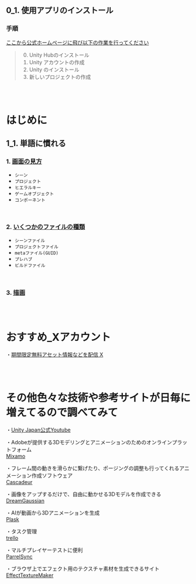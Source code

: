 ## 0_1. 使用アプリのインストール  

### 手順
   <a href="https://unity.com/ja/download" target="_blank">ここから公式ホームページに飛び以下の作業を行ってください</a>  

   >0. Unity Hubのインストール
   >1. Unity アカウントの作成
   >2. Unity のインストール
   >3. 新しいプロジェクトの作成

<br>

<br>

# はじめに

## 1_1. 単語に慣れる

### 1. [画面の見方](0_1.md)

   - `シーン`
   - `プロジェクト`
   - `ヒエラルキー`
   - `ゲームオブジェクト`
   - `コンポーネント`

 <br>    

### 2. [いくつかのファイルの種類](0_2.md)     

   - `シーンファイル`
   - `プロジェクトファイル`
   - `metaファイル(GUID)`
   - `プレハブ` 
   - `ビルドファイル`

 <br> 

### 3. [描画](描画.md)

 <br> 

 <br> 

# おすすめ_Xアカウント
・<a href="https://x.com/assetlove" target="_blank">期間限定無料アセット情報などを配信 X</a>  


<br>

<br>

# その他色々な技術や参考サイトが日毎に増えてるので調べてみて

・<a href="https://www.youtube.com/@unity_japan/videos" target="_blank">Unity Japan公式Youtube</a>  

・Adobeが提供する3Dモデリングとアニメーションのためのオンラインプラットフォーム   
<a href="https://www.mixamo.com/#/" target="_blank">Mixamo</a> 

・フレーム間の動きを滑らかに繋げたり、ポージングの調整も行ってくれるアニメーション作成ソフトウェア  
<a href="https://www.youtube.com/@unity_japan/videos" target="_blank">Cascadeur</a> 


・画像をアップするだけで、自由に動かせる3Dモデルを作成できる  
<a href="https://huggingface.co/spaces/jiawei011/dreamgaussian" target="_blank">DreamGaussian</a> 


・AIが動画から3Dアニメーションを生成  
<a href="https://80.lv/articles/plask-a-new-free-tool-for-extracting-3d-motion-from-videos/" target="_blank">Plask</a> 


・タスク管理  
<a href="https://trello.com/ja" target="_blank">trello</a> 


・マルチプレイヤーテストに便利  
<a href="https://dev.classmethod.jp/articles/trying_out_parrel_sync_for_unity/" target="_blank">ParrelSync</a> 


・ブラウザ上でエフェクト用のテクスチャ素材を生成できるサイト  
<a href="https://mebiusbox.github.io/contents/EffectTextureMaker/" target="_blank">EffectTextureMaker</a> 

